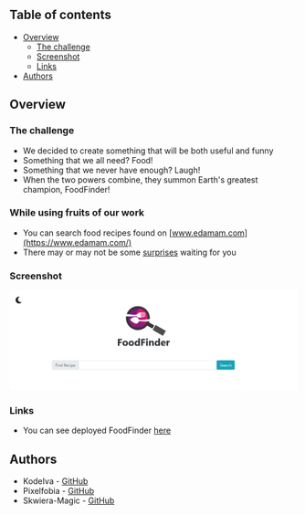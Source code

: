 ## Table of contents

- [Overview](#overview)
  - [The challenge](#the-challenge)
  - [Screenshot](#screenshot)
  - [Links](#links)
- [Authors](#author)

## Overview

### The challenge
* We decided to create something that will be both useful and funny
* Something that we all need? Food!
* Something that we never have enough? Laugh!
* When the two powers combine, they summon Earth's greatest champion, FoodFinder!

### While using fruits of our work
* You can search food recipes found on [www.edamam.com](https://www.edamam.com/)
* There may or may not be some [surprises](https://tenor.com/) waiting for you

### Screenshot

![Screenshot of the deployed food finder](./assets/images/screenshot-food-finder.png)

### Links

* You can see deployed FoodFinder [here](https://pixelfobia.github.io/Food-Recipe-Finder/)

## Authors
- KodeIva - [GitHub](https://github.com/KodeIva)
- Pixelfobia - [GitHub](https://github.com/Pixelfobia)
- Skwiera-Magic - [GitHub](https://github.com/Skwiera-Magic/)